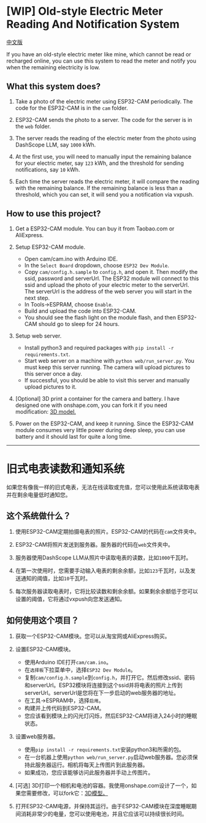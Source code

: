 # [WIP] Old-style Electric Meter Reading And Notification System
[中文版](#旧式电表读数和通知系统)


If you have an old-style electric meter like mine, which cannot be read or recharged online, you can use this system to read the meter and notify you when the remaining electricity is low.

## What this system does?

1. Take a photo of the electric meter using ESP32-CAM periodically. The code for the ESP32-CAM is in the `cam` folder. 

2. ESP32-CAM sends the photo to a server. The code for the server is in the `web` folder.

3. The server reads the reading of the electric meter from the photo using DashScope LLM, say `1000` kWh.

4. At the first use, you will need to manually input the remaining balance for your electric meter, say `123` kWh, and the threshold for sending notifications, say `10` kWh.

5. Each time the server reads the electric meter, it will compare the reading with the remaining balance. If the remaining balance is less than a threshold, which you can set, it will send you a notification via vxpush.

## How to use this project?

1. Get a ESP32-CAM module. You can buy it from Taobao.com or AliExpress.

2. Setup ESP32-CAM module.
    - Open cam/cam.ino with Arduino IDE.
    - In the `Select Board` dropdown, choose `ESP32 Dev Module`.
    - Copy `cam/config.h.sample` to `config.h`, and open it. Then modify the ssid, password and serverUrl. The ESP32 module will connect to this ssid and upload the photo of your electric meter to the serverUrl. The serverUrl is the address of the web server you will start in the next step.
    - In Tools->ESPRAM, choose `Enable`.
    - Build and upload the code into ESP32-CAM.
    - You should see the flash light on the module flash, and then ESP32-CAM should go to sleep for 24 hours.

3. Setup web server.
    - Install python3 and required packages with `pip install -r requirements.txt`.
    - Start web server on a machine with `python web/run_server.py`. You must keep this server running. The camera will upload pictures to this server once a day.
    - If successful, you should be able to visit this server and manually upload pictures to it.

4. [Optional] 3D print a container for the camera and battery. I have designed one with onshape.com, you can fork it if you need modification: [3D model.](
https://cad.onshape.com/documents/f7c3da0e53b1b43bbca61603/w/b6e964f581bf2b84816ed299/e/2a72d19ce90953db3887327b?renderMode=0&uiState=66eec0c262bb94758fb1929b)

5. Power on the ESP32-CAM, and keep it running. Since the ESP32-CAM module consumes very little power during deep sleep, you can use battery and it should last for quite a long time.

---------------------------
# 旧式电表读数和通知系统

如果您有像我一样的旧式电表，无法在线读取或充值，您可以使用此系统读取电表并在剩余电量低时通知您。

## 这个系统做什么？

1. 使用ESP32-CAM定期拍摄电表的照片。ESP32-CAM的代码在`cam`文件夹中。

2. ESP32-CAM将照片发送到服务器。服务器的代码在`web`文件夹中。

3. 服务器使用DashScope LLM从照片中读取电表的读数，比如`1000`千瓦时。

4. 在第一次使用时，您需要手动输入电表的剩余余额，比如`123`千瓦时，以及发送通知的阈值，比如`10`千瓦时。

5. 每次服务器读取电表时，它将比较读数和剩余余额。如果剩余余额低于您可以设置的阈值，它将通过vxpush向您发送通知。

## 如何使用这个项目？

1. 获取一个ESP32-CAM模块。您可以从淘宝网或AliExpress购买。

2. 设置ESP32-CAM模块。
    - 使用Arduino IDE打开`cam/cam.ino`。
    - 在`选择板`下拉菜单中，选择`ESP32 Dev Module`。
    - 复制`cam/config.h.sample`到`config.h`，并打开它。然后修改ssid、密码和serverUrl。ESP32模块将连接到这个ssid并将电表的照片上传到serverUrl。serverUrl是您将在下一步启动的web服务器的地址。
    - 在工具->ESPRAM中，选择`启用`。
    - 构建并上传代码到ESP32-CAM。
    - 您应该看到模块上的闪光灯闪烁，然后ESP32-CAM将进入24小时的睡眠状态。

3. 设置web服务器。
    - 使用`pip install -r requirements.txt`安装python3和所需的包。
    - 在一台机器上使用`python web/run_server.py`启动web服务器。您必须保持此服务器运行。相机将每天上传图片到此服务器。
    - 如果成功，您应该能够访问此服务器并手动上传图片。

4. [可选] 3D打印一个相机和电池的容器。我使用onshape.com设计了一个，如果您需要修改，可以fork它：[3D模型。](https://cad.onshape.com/documents/f7c3da0e53b1b43bbca61603/w/b6e964f581bf2b84816ed299/e/2a72d19ce90953db3887327b?renderMode=0&uiState=66eec0c262bb94758fb1929b)

5. 打开ESP32-CAM电源，并保持其运行。由于ESP32-CAM模块在深度睡眠期间消耗非常少的电量，您可以使用电池，并且它应该可以持续很长时间。




